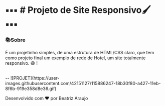 # **▪▪▪  # Projeto de Site Responsivo🖌  ▪▪▪**

### 📚Sobre

É um projetinho simples, de uma estrutura de HTML/CSS claro, que tem como projeto final um exemplo de rede de Hotel, um site totalmente responsivo.  😃 ! 


  <br>
--
![PROJET](https://user-images.githubusercontent.com/42151127/115886247-18b30f80-a427-11eb-8f6b-919e358d8e36.gif)




Desenvolvido com  ❤  por Beatriz Araujo 

